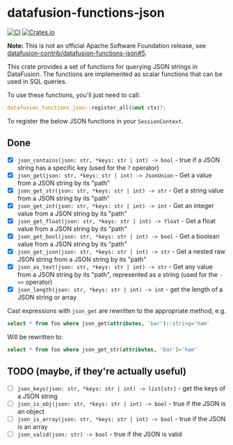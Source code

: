 # datafusion-functions-json

[![CI](https://github.com/datafusion-contrib/datafusion-functions-json/actions/workflows/ci.yml/badge.svg?event=push)](https://github.com/datafusion-contrib/datafusion-functions-json/actions/workflows/ci.yml?query=branch%3Amain)
[![Crates.io](https://img.shields.io/crates/v/datafusion-functions-json?color=green)](https://crates.io/crates/datafusion-functions-json)

**Note:** This is not an official Apache Software Foundation release, see [datafusion-contrib/datafusion-functions-json#5](https://github.com/datafusion-contrib/datafusion-functions-json/issues/5).

This crate provides a set of functions for querying JSON strings in DataFusion. The functions are implemented as scalar functions that can be used in SQL queries.

To use these functions, you'll just need to call:

```rust
datafusion_functions_json::register_all(&mut ctx)?;
```

To register the below JSON functions in your `SessionContext`.

## Done

* [x] `json_contains(json: str, *keys: str | int) -> bool` - true if a JSON string has a specific key (used for the `?` operator)
* [x] `json_get(json: str, *keys: str | int) -> JsonUnion` - Get a value from a JSON string by its "path"
* [x] `json_get_str(json: str, *keys: str | int) -> str` - Get a string value from a JSON string by its "path"
* [x] `json_get_int(json: str, *keys: str | int) -> int` - Get an integer value from a JSON string by its "path"
* [x] `json_get_float(json: str, *keys: str | int) -> float` - Get a float value from a JSON string by its "path"
* [x] `json_get_bool(json: str, *keys: str | int) -> bool` - Get a boolean value from a JSON string by its "path"
* [x] `json_get_json(json: str, *keys: str | int) -> str` - Get a nested raw JSON string from a JSON string by its "path"
* [x] `json_as_text(json: str, *keys: str | int) -> str` - Get any value from a JSON string by its "path", represented as a string (used for the `->>` operator)
* [x] `json_length(json: str, *keys: str | int) -> int` - get the length of a JSON string or array

Cast expressions with `json_get` are rewritten to the appropriate method, e.g.

```sql
select * from foo where json_get(attributes, 'bar')::string='ham'
```
Will be rewritten to:
```sql
select * from foo where json_get_str(attributes, 'bar')='ham'
```

## TODO (maybe, if they're actually useful)

* [ ] `json_keys(json: str, *keys: str | int) -> list[str]` - get the keys of a JSON string
* [ ] `json_is_obj(json: str, *keys: str | int) -> bool` - true if the JSON is an object
* [ ] `json_is_array(json: str, *keys: str | int) -> bool` - true if the JSON is an array
* [ ] `json_valid(json: str) -> bool` - true if the JSON is valid
